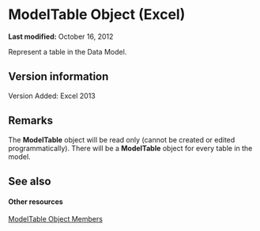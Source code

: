 
# ModelTable Object (Excel)

 **Last modified:** October 16, 2012

Represent a table in the Data Model.

## Version information

Version Added: Excel 2013 


## Remarks

The  **ModelTable** object will be read only (cannot be created or edited programmatically). There will be a **ModelTable** object for every table in the model.


## See also


#### Other resources


 [ModelTable Object Members](6fbca0ef-b855-d09c-f2ba-579d50f802fb.md)
